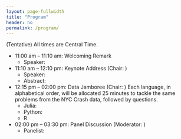 ```yaml
---
layout: page-fullwidth
title: "Program"
header: no
permalink: /program/
---
```


(Tentative) All times are Central Time.

+ 11:00 am – 11:10 am: Welcoming Remark
    - Speaker: 
+ 11:10 am – 12:10 pm: Keynote Address (Chair: )
    - Speaker:
    - Abstract:
+ 12:15 pm – 02:00 pm: Data Jamboree (Chair: )
    Each language, in alphabetical order, will be allocated 25 minutes to tackle the same problems from the NYC Crash data, followed by questions.
    - Julia:
    - Python:
    - R
+ 02:00 pm – 03:30 pm: Panel Discussion (Moderator: )
    - Panelist: 
